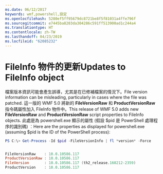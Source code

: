 ```yaml
---
ms.date: 06/12/2017
keywords: wmf,powershell,設定
ms.openlocfilehash: 5280ef5ff95679dc8721be8f5f81031a4ffe796f
ms.sourcegitcommit: e7445ba8203da304286c591ff513900ad1c244a4
ms.translationtype: HT
ms.contentlocale: zh-TW
ms.lasthandoff: 04/23/2019
ms.locfileid: "62085232"
---
```

# <a name="updates-to-fileinfo-object"></a><span data-ttu-id="99247-102">FileInfo 物件的更新</span><span class="sxs-lookup"><span data-stu-id="99247-102">Updates to FileInfo object</span></span>
<span data-ttu-id="99247-103">檔案版本資訊可能會產生誤導，尤其是在已修補檔案的情況下。</span><span class="sxs-lookup"><span data-stu-id="99247-103">File version information can be misleading, particularly in cases where the file was patched.</span></span> <span data-ttu-id="99247-104">這一版的 WMF 5.0 將新的 **FileVersionRaw** 和 **ProductVersionRaw** 指令碼屬性加入 FileInfo 物件中。</span><span class="sxs-lookup"><span data-stu-id="99247-104">This release of WMF 5.0 adds new **FileVersionRaw** and **ProductVersionRaw** script properties to FileInfo objects.</span></span> <span data-ttu-id="99247-105">此處是為 powershell.exe 顯示的屬性 (假設 $pid 是 PowerShell 處理程序的識別碼) ︰</span><span class="sxs-lookup"><span data-stu-id="99247-105">Here are the properties as displayed for powershell.exe (assuming $pid is the ID of the PowerShell process):</span></span>

```powershell
PS C:\> Get-Process -Id $pid -FileVersionInfo | fl *version* -Force


FileVersionRaw    : 10.0.10586.117
ProductVersionRaw : 10.0.10586.117
FileVersion       : 10.0.10586.117 (th2_release.160212-2359)
ProductVersion    : 10.0.10586.117

